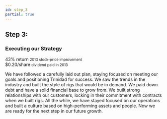 ```yaml
---
id: step_3
partial: true
---
```


## Step 3:

### Executing our Strategy

<div class="sidebar-notes">
    <div class="note">43% return <small>2013 stock-price improvement</small></div>
    <div class="note">$0.20/share <small>dividend paid in 2013</small></div>
</div>

We have followed a carefully laid out plan, staying focused on meeting our goals and positioning Trinidad for success. We saw the trends in the industry and built the style of rigs that would be in demand. We paid down debt and have a solid financial base to grow from. We built strong relationships with our customers, locking in their commitment with contracts when we built rigs. All the while, we have stayed focused on our operations and built a culture based on high-performing assets and people. Now we are ready for the next step in our future growth.
